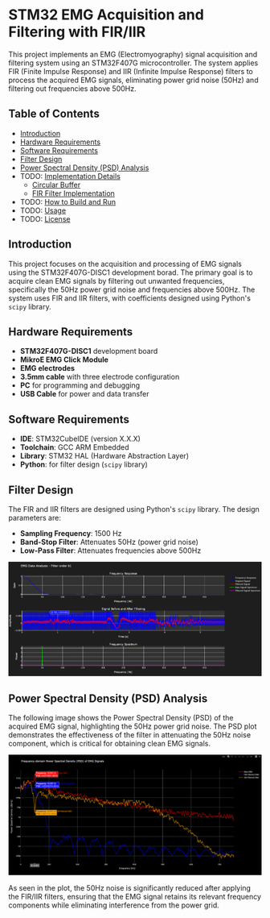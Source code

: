 # STM32 EMG Acquisition and Filtering with FIR/IIR

This project implements an EMG (Electromyography) signal acquisition and filtering system using an STM32F407G microcontroller. The system applies FIR (Finite Impulse Response) and IIR (Infinite Impulse Response) filters to process the acquired EMG signals, eliminating power grid noise (50Hz) and filtering out frequencies above 500Hz.

## Table of Contents

- [Introduction](#introduction)
- [Hardware Requirements](#hardware-requirements)
- [Software Requirements](#software-requirements)
- [Filter Design](#filter-design)
- [Power Spectral Density (PSD) Analysis](#power-spectral-density-psd-analysis)
- TODO: [Implementation Details](#implementation-details)
  - [Circular Buffer](#circular-buffer)
  - [FIR Filter Implementation](#fir-filter-implementation)
- TODO: [How to Build and Run](#how-to-build-and-run)
- TODO: [Usage](#usage)
- TODO: [License](#license)

## Introduction

This project focuses on the acquisition and processing of EMG signals using the STM32F407G-DISC1 development borad. The primary goal is to acquire clean EMG signals by filtering out unwanted frequencies, specifically the 50Hz power grid noise and frequencies above 500Hz. The system uses FIR and IIR filters, with coefficients designed using Python's `scipy` library.

## Hardware Requirements

- **STM32F407G-DISC1** development board
- **MikroE EMG Click Module**
- **EMG electrodes**
- **3.5mm cable** with three electrode configuration
- **PC** for programming and debugging
- **USB Cable** for power and data transfer

## Software Requirements

- **IDE**: STM32CubeIDE (version X.X.X)
- **Toolchain**: GCC ARM Embedded
- **Library**: STM32 HAL (Hardware Abstraction Layer)
- **Python**: for filter design (`scipy` library)

## Filter Design

The FIR and IIR filters are designed using Python's `scipy` library. The design parameters are:

- **Sampling Frequency**: 1500 Hz
- **Band-Stop Filter**: Attenuates 50Hz (power grid noise)
- **Low-Pass Filter**: Attenuates frequencies above 500Hz

![Filter Design](res/img/fir-coeff-calc-example.png)

## Power Spectral Density (PSD) Analysis
The following image shows the Power Spectral Density (PSD) of the acquired EMG signal, highlighting the 50Hz power grid noise. The PSD plot demonstrates the effectiveness of the filter in attenuating the 50Hz noise component, which is critical for obtaining clean EMG signals.

![Power Spectral Density (PSD) at 50Hz](res/img/psd_50Hz.png)

As seen in the plot, the 50Hz noise is significantly reduced after applying the FIR/IIR filters, ensuring that the EMG signal retains its relevant frequency components while eliminating interference from the power grid.

